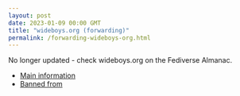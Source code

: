 ```yaml
---
layout: post
date: 2023-01-09 00:00 GMT
title: "wideboys.org (forwarding)"
permalink: /forwarding-wideboys-org.html
---
```


No longer updated - check wideboys.org on the Fediverse Almanac.

* [Main information](https://www.fediversealmanac.com/api/v1/instances/wideboys.org)
* [Banned from](https://www.fediversealmanac.com/api/v1/instances/wideboys.org/banned_from)

